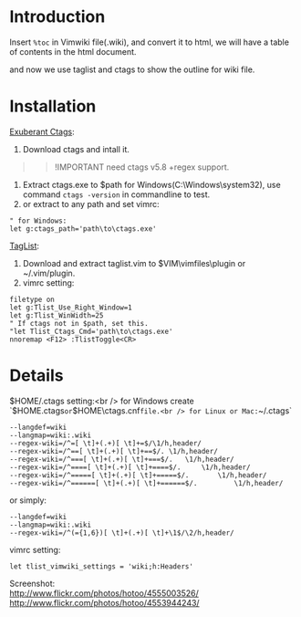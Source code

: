 # Introduction #
Insert `%toc` in Vimwiki file(.wiki), and convert it to html,
we will have a table of contents in the html document.

and now we use taglist and ctags to show the outline for wiki file.

# Installation #
[Exuberant Ctags](http://ctags.sourceforge.net/):
  1. Download ctags and intall it.
> > !IMPORTANT need ctags v5.8 +regex support.
  1. Extract ctags.exe to $path for Windows(C:\Windows\system32), use command `ctags -version` in commandline to test.
  1. or extract to any path and set vimrc:
```
" for Windows:
let g:ctags_path='path\to\ctags.exe'
```

[TagList](http://www.vim.org/scripts/script.php?script_id=273):
  1. Download and extract taglist.vim to $VIM\vimfiles\plugin or ~/.vim/plugin.
  1. vimrc setting:
```
filetype on
let g:Tlist_Use_Right_Window=1
let g:Tlist_WinWidth=25
" If ctags not in $path, set this.
"let Tlist_Ctags_Cmd='path\to\ctags.exe'
nnoremap <F12> :TlistToggle<CR>
```

# Details #
$HOME/.ctags setting:<br />
for Windows create `$HOME\.ctags` or `$HOME\ctags.cnf` file.<br />
for Linux or Mac: `~/.ctags`
```
--langdef=wiki
--langmap=wiki:.wiki
--regex-wiki=/^=[ \t]+(.+)[ \t]+=$/\1/h,header/
--regex-wiki=/^==[ \t]+(.+)[ \t]+==$/. \1/h,header/
--regex-wiki=/^===[ \t]+(.+)[ \t]+===$/.   \1/h,header/
--regex-wiki=/^====[ \t]+(.+)[ \t]+====$/.     \1/h,header/
--regex-wiki=/^=====[ \t]+(.+)[ \t]+=====$/.       \1/h,header/
--regex-wiki=/^======[ \t]+(.+)[ \t]+======$/.         \1/h,header/
```
or simply:
```
--langdef=wiki
--langmap=wiki:.wiki
--regex-wiki=/^(={1,6})[ \t]+(.+)[ \t]+\1$/\2/h,header/
```

vimrc setting:
```
let tlist_vimwiki_settings = 'wiki;h:Headers'
```

Screenshot: <br />
http://www.flickr.com/photos/hotoo/4555003526/ <br />
http://www.flickr.com/photos/hotoo/4553944243/